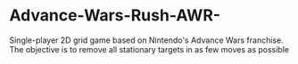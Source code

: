 # Advance-Wars-Rush-AWR-
Single-player 2D grid game based on Nintendo's Advance Wars franchise. The objective is to remove all stationary targets in as few moves as possible
